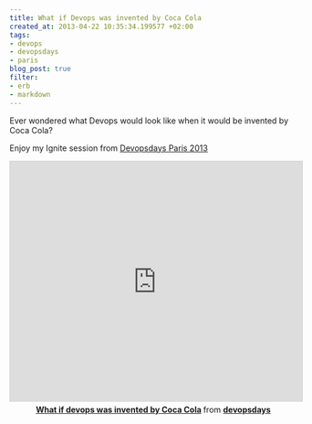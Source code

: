 ```yaml
---
title: What if Devops was invented by Coca Cola
created_at: 2013-04-22 10:35:34.199577 +02:00
tags:
- devops
- devopsdays
- paris
blog_post: true
filter:
- erb
- markdown
---
```

Ever wondered what Devops would look like when it would be invented by Coca Cola?

Enjoy my Ignite session from [Devopsdays Paris 2013](http://devopsdays.org/events/2013-paris)

<center>
<iframe src="http://www.slideshare.net/slideshow/embed_code/19106839" width="512" height="421" frameborder="0" marginwidth="0" marginheight="0" scrolling="no" style="border:1px solid #CCC;border-width:1px 1px 0;margin-bottom:5px" allowfullscreen webkitallowfullscreen mozallowfullscreen> </iframe> <div style="margin-bottom:5px"> <strong> <a href="http://www.slideshare.net/devopsdays/what-if-devops-was-invented-by-coca-cola" title="What if devops was invented by Coca Cola" target="_blank">What if devops was invented by Coca Cola</a> </strong> from <strong><a href="http://www.slideshare.net/devopsdays" target="_blank">devopsdays</a></strong> </div>
</center>
